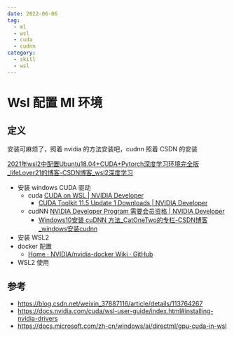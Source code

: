 ```yaml
---
date: 2022-06-06
tag:
  - ml
  - wsl
  - cuda
  - cudnn
category:
  - skill
  - wsl
---
```



# Wsl 配置 Ml 环境


## 定义

安装可麻烦了，照着 nvidia 的方法安装吧，cudnn 照着 CSDN 的安装

[2021年wsl2中配置Ubuntu18.04+CUDA+Pytorch深度学习环境完全版_lifeLover21的博客-CSDN博客_wsl2深度学习](https://blog.csdn.net/lifeLover21/article/details/115502644)

- 安装 windows CUDA 驱动
	- cuda [CUDA on WSL | NVIDIA Developer](https://developer.nvidia.com/cuda/wsl/download)
		- [CUDA Toolkit 11.5 Update 1 Downloads | NVIDIA Developer](https://developer.nvidia.com/cuda-downloads?target_os=Windows&target_arch=x86_64&target_version=11&target_type=exe_local)
	- cudNN [NVIDIA Developer Program 需要会员资格 | NVIDIA Developer](https://developer.nvidia.com/rdp/cudnn-download)
		- [Windows10安装 cuDNN 方法_CatOneTwo的专栏-CSDN博客_windows安装cudnn](https://blog.csdn.net/weixin_38673554/article/details/90513732)
- 安装 WSL2
- docker 配置
	- [Home · NVIDIA/nvidia-docker Wiki · GitHub](https://github.com/NVIDIA/nvidia-docker/wiki)
- WSL2 使用

## 参考

- https://blog.csdn.net/weixin_37887116/article/details/113764267
- https://docs.nvidia.com/cuda/wsl-user-guide/index.html#installing-nvidia-drivers
- https://docs.microsoft.com/zh-cn/windows/ai/directml/gpu-cuda-in-wsl
